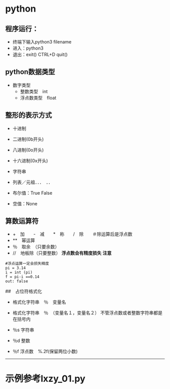 # python

## 程序运行：
- 终端下输入python3 filename
- 进入：python3
- 退出：exit()  CTRL+D  quit()


## python数据类型
- 数字类型
    - 整数类型　int
    - 浮点数类型　float

## 整形的表示方式
- 十进制

- 二进制(0b开头)

- 八进制(0o开头)

- 十六进制(0x开头)




- 字符串
- 列表／元祖．．．　．．
- 布尔值：True False
- 空值：None
## 算数运算符
- +　加　　-　减　　*　称　　/　除　　＃除运算后是浮点数
- **　幂运算
- ％　取余　（只要余数）
- //　地板除（只要整数）
**浮点数会有精度损失**
**注意**
```
#浮点运算一定会损失精度
pi = 3.14
i = int (pi)
f = pi-i ==0.14
out: false
```


##　占位符格式化　
- 格式化字符串　％　变量名
- 格式化字符串　％　（变量名１，变量名２） 不管浮点数或者整数字符串都是在括号内

- ％s 字符串
- ％d 整数
- ％f 浮点数　%.2f(保留两位小数)

---
# 示例参考lxzy_01.py